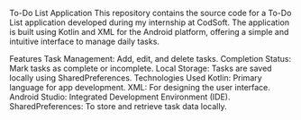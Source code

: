 To-Do List Application
This repository contains the source code for a To-Do List application developed during my internship at CodSoft. The application is built using Kotlin and XML for the Android platform, offering a simple and intuitive interface to manage daily tasks.

Features
Task Management: Add, edit, and delete tasks.
Completion Status: Mark tasks as complete or incomplete.
Local Storage: Tasks are saved locally using SharedPreferences.
Technologies Used
Kotlin: Primary language for app development.
XML: For designing the user interface.
Android Studio: Integrated Development Environment (IDE).
SharedPreferences: To store and retrieve task data locally.
